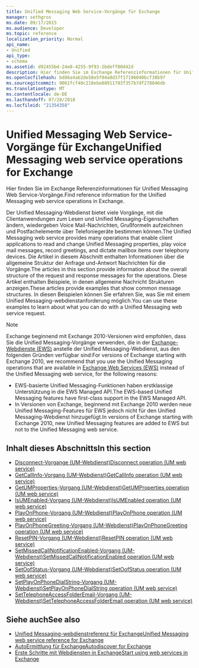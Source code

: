 ```yaml
---
title: Unified Messaging Web Service-Vorgänge für Exchange
manager: sethgros
ms.date: 09/17/2015
ms.audience: Developer
ms.topic: reference
localization_priority: Normal
api_name:
- Unified
api_type:
- schema
ms.assetid: d92455bd-24e8-4255-9f93-2bdeff00d42d
description: Hier finden Sie im Exchange Referenzinformationen für Unified Messaging Web Service-Vorgänge.
ms.openlocfilehash: bd86a4ab2de58e5f04a8d37f17196040bcf38b97
ms.sourcegitcommit: 9061fcf40c218ebe88911783f357b7df278846db
ms.translationtype: MT
ms.contentlocale: de-DE
ms.lasthandoff: 07/28/2018
ms.locfileid: "21354358"
---
```

# <a name="unified-messaging-web-service-operations-for-exchange"></a><span data-ttu-id="16c7f-103">Unified Messaging Web Service-Vorgänge für Exchange</span><span class="sxs-lookup"><span data-stu-id="16c7f-103">Unified Messaging web service operations for Exchange</span></span>

<span data-ttu-id="16c7f-104">Hier finden Sie im Exchange Referenzinformationen für Unified Messaging Web Service-Vorgänge.</span><span class="sxs-lookup"><span data-stu-id="16c7f-104">Find reference information for the Unified Messaging web service operations in Exchange.</span></span>
  
<span data-ttu-id="16c7f-105">Der Unified Messaging-Webdienst bietet viele Vorgänge, mit die Clientanwendungen zum Lesen und Unified Messaging-Eigenschaften ändern, wiedergeben Voice Mail-Nachrichten, Grußformeln aufzeichnen und Postfachelemente über Telefoniegeräte bestimmen können.</span><span class="sxs-lookup"><span data-stu-id="16c7f-105">The Unified Messaging web service provides many operations that enable client applications to read and change Unified Messaging properties, play voice mail messages, record greetings, and dictate mailbox items over telephony devices.</span></span> <span data-ttu-id="16c7f-106">Die Artikel in diesem Abschnitt enthalten Informationen über die allgemeine Struktur der Anfrage und-Antwort Nachrichten für die Vorgänge.</span><span class="sxs-lookup"><span data-stu-id="16c7f-106">The articles in this section provide information about the overall structure of the request and response messages for the operations.</span></span> <span data-ttu-id="16c7f-107">Diese Artikel enthalten Beispiele, in denen allgemeine Nachricht Strukturen anzeigen.</span><span class="sxs-lookup"><span data-stu-id="16c7f-107">These articles provide examples that show common message structures.</span></span> <span data-ttu-id="16c7f-108">In diesen Beispielen können Sie erfahren Sie, was Sie mit einem Unified Messaging-webdienstanforderung möglich.</span><span class="sxs-lookup"><span data-stu-id="16c7f-108">You can use these examples to learn about what you can do with a Unified Messaging web service request.</span></span>
  
> [!NOTE]
> <span data-ttu-id="16c7f-109">Exchange beginnend mit Exchange 2010-Versionen wird empfohlen, dass Sie die Unified Messaging-Vorgänge verwenden, die in der [Exchange-Webdienste (EWS)](http://msdn.microsoft.com/library/60285497-0c4e-4e51-84e1-34dd6d89a5d8%28Office.15%29.aspx) anstelle der Unified Messaging-Webdienst, aus den folgenden Gründen verfügbar sind:</span><span class="sxs-lookup"><span data-stu-id="16c7f-109">For versions of Exchange starting with Exchange 2010, we recommend that you use the Unified Messaging operations that are available in [Exchange Web Services (EWS)](http://msdn.microsoft.com/library/60285497-0c4e-4e51-84e1-34dd6d89a5d8%28Office.15%29.aspx) instead of the Unified Messaging web service, for the following reasons:</span></span> 
> - <span data-ttu-id="16c7f-110">EWS-basierte Unified Messaging-Funktionen haben erstklassige Unterstützung in die EWS Managed API.</span><span class="sxs-lookup"><span data-stu-id="16c7f-110">The EWS-based Unified Messaging features have first-class support in the EWS Managed API.</span></span> 
> - <span data-ttu-id="16c7f-111">In Versionen von Exchange, beginnend mit Exchange 2010 werden neue Unified Messaging-Features für EWS jedoch nicht für den Unified Messaging-Webdienst hinzugefügt.</span><span class="sxs-lookup"><span data-stu-id="16c7f-111">In versions of Exchange starting with Exchange 2010, new Unified Messaging features are added to EWS but not to the Unified Messaging web service.</span></span> 
  
## <a name="in-this-section"></a><span data-ttu-id="16c7f-112">Inhalt dieses Abschnitts</span><span class="sxs-lookup"><span data-stu-id="16c7f-112">In this section</span></span>
<span data-ttu-id="16c7f-113"><a name="bk_InThisSection"> </a></span><span class="sxs-lookup"><span data-stu-id="16c7f-113"></span></span>

- [<span data-ttu-id="16c7f-114">Disconnect-Vorgange (UM-Webdienst)</span><span class="sxs-lookup"><span data-stu-id="16c7f-114">Disconnect operation (UM web service)</span></span>](disconnect-operation-um-web-service.md)    
- [<span data-ttu-id="16c7f-115">GetCallInfo-Vorgang (UM-Webdienst)</span><span class="sxs-lookup"><span data-stu-id="16c7f-115">GetCallInfo operation (UM web service)</span></span>](getcallinfo-operation-um-web-service.md)   
- [<span data-ttu-id="16c7f-116">GetUMProperties-Vorgang (UM-Webdienst)</span><span class="sxs-lookup"><span data-stu-id="16c7f-116">GetUMProperties operation (UM web service)</span></span>](getumproperties-operation-um-web-service.md)   
- [<span data-ttu-id="16c7f-117">IsUMEnabled-Vorgang (UM-Webdienst)</span><span class="sxs-lookup"><span data-stu-id="16c7f-117">IsUMEnabled operation (UM web service)</span></span>](isumenabled-operation-um-web-service.md)   
- [<span data-ttu-id="16c7f-118">PlayOnPhone-Vorgang (UM-Webdienst)</span><span class="sxs-lookup"><span data-stu-id="16c7f-118">PlayOnPhone operation (UM web service)</span></span>](playonphone-operation-um-web-service.md)   
- [<span data-ttu-id="16c7f-119">PlayOnPhoneGreeting-Vorgang (UM-Webdienst)</span><span class="sxs-lookup"><span data-stu-id="16c7f-119">PlayOnPhoneGreeting operation (UM web service)</span></span>](playonphonegreeting-operation-um-web-service.md)   
- [<span data-ttu-id="16c7f-120">ResetPIN-Vorgang (UM-Webdienst)</span><span class="sxs-lookup"><span data-stu-id="16c7f-120">ResetPIN operation (UM web service)</span></span>](resetpin-operation-um-web-service.md)   
- [<span data-ttu-id="16c7f-121">SetMissedCallNotificationEnabled-Vorgang (UM-Webdienst)</span><span class="sxs-lookup"><span data-stu-id="16c7f-121">SetMissedCallNotificationEnabled operation (UM web service)</span></span>](setmissedcallnotificationenabled-operation-um-web-service.md)  
- [<span data-ttu-id="16c7f-122">SetOofStatus-Vorgang (UM-Webdienst)</span><span class="sxs-lookup"><span data-stu-id="16c7f-122">SetOofStatus operation (UM web service)</span></span>](setoofstatus-operation-um-web-service.md)    
- [<span data-ttu-id="16c7f-123">SetPlayOnPhoneDialString-Vorgang (UM-Webdienst)</span><span class="sxs-lookup"><span data-stu-id="16c7f-123">SetPlayOnPhoneDialString operation (UM web service)</span></span>](setplayonphonedialstring-operation-um-web-service.md)   
- [<span data-ttu-id="16c7f-124">SetTelephoneAccessFolderEmail-Vorgang (UM-Webdienst)</span><span class="sxs-lookup"><span data-stu-id="16c7f-124">SetTelephoneAccessFolderEmail operation (UM web service)</span></span>](settelephoneaccessfolderemail-operation-um-web-service.md)
    
## <a name="see-also"></a><span data-ttu-id="16c7f-125">Siehe auch</span><span class="sxs-lookup"><span data-stu-id="16c7f-125">See also</span></span>

- [<span data-ttu-id="16c7f-126">Unified Messaging-webdienstreferenz für Exchange</span><span class="sxs-lookup"><span data-stu-id="16c7f-126">Unified Messaging web service reference for Exchange</span></span>](unified-messaging-web-service-reference-for-exchange.md)
- [<span data-ttu-id="16c7f-127">AutoErmittlung für Exchange</span><span class="sxs-lookup"><span data-stu-id="16c7f-127">Autodiscover for Exchange</span></span>](../exchange-web-services/autodiscover-for-exchange.md)
- [<span data-ttu-id="16c7f-128">Erste Schritte mit Webdiensten in Exchange</span><span class="sxs-lookup"><span data-stu-id="16c7f-128">Start using web services in Exchange</span></span>](../exchange-web-services/start-using-web-services-in-exchange.md)
    

